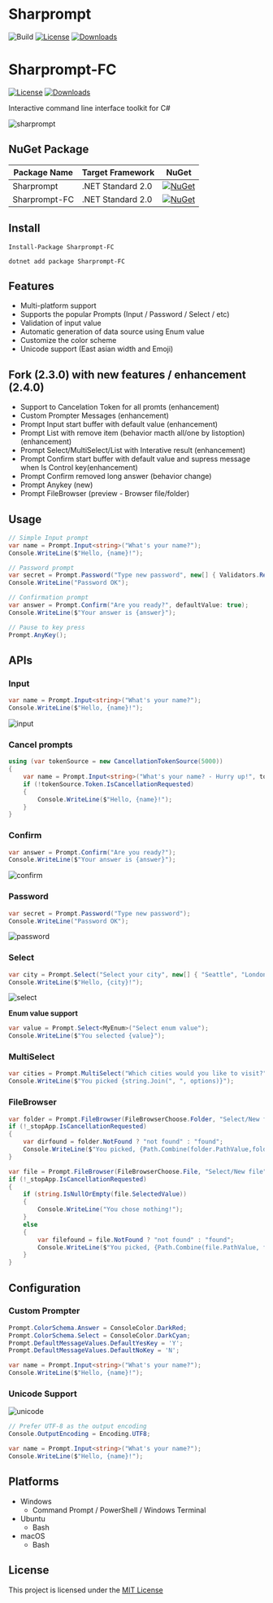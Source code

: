 # Sharprompt

![Build](https://github.com/shibayan/Sharprompt/workflows/Build/badge.svg)
[![License](https://img.shields.io/github/license/shibayan/Sharprompt)](https://github.com/shibayan/Sharprompt/blob/master/LICENSE)
[![Downloads](https://img.shields.io/nuget/dt/Sharprompt)](https://www.nuget.org/packages/Sharprompt-FC/)

# Sharprompt-FC

[![License](https://img.shields.io/github/license/FRACerqueira/Sharprompt)](https://github.com/FRACerqueira/Sharprompt/blob/master/LICENSE)
[![Downloads](https://img.shields.io/nuget/dt/Sharprompt-FC)](https://www.nuget.org/packages/Sharprompt-FC/)

Interactive command line interface toolkit for C#

![sharprompt](https://user-images.githubusercontent.com/1356444/62227794-87506e00-b3f7-11e9-84ae-06c9a900448b.gif)

## NuGet Package
Package Name | Target Framework | NuGet
---|---|---
Sharprompt    | .NET Standard 2.0 | [![NuGet](https://img.shields.io/nuget/v/Sharprompt)](https://www.nuget.org/packages/Sharprompt/)
Sharprompt-FC | .NET Standard 2.0 | [![NuGet](https://img.shields.io/nuget/v/Sharprompt-FC)](https://www.nuget.org/packages/Sharprompt-FC/)

## Install

```
Install-Package Sharprompt-FC
```

```
dotnet add package Sharprompt-FC
```

## Features 

- Multi-platform support
- Supports the popular Prompts (Input / Password / Select / etc)
- Validation of input value
- Automatic generation of data source using Enum value
- Customize the color scheme
- Unicode support (East asian width and Emoji)

## Fork (2.3.0) with new features / enhancement  (2.4.0)

- Support to Cancelation Token for all promts (enhancement)
- Custom Prompter Messages (enhancement)
- Prompt Input start buffer with default value (enhancement)
- Prompt List with remove item (behavior macth all/one by listoption) (enhancement)
- Prompt Select/MultiSelect/List with Interative result (enhancement)
- Prompt Confirm start buffer with default value and supress message when Is Control key(enhancement)
- Prompt Confirm removed long answer (behavior change) 
- Prompt Anykey (new) 
- Prompt FileBrowser (preview - Browser file/folder) 

## Usage

```csharp
// Simple Input prompt
var name = Prompt.Input<string>("What's your name?");
Console.WriteLine($"Hello, {name}!");

// Password prompt
var secret = Prompt.Password("Type new password", new[] { Validators.Required(), Validators.MinLength(8) });
Console.WriteLine("Password OK");

// Confirmation prompt
var answer = Prompt.Confirm("Are you ready?", defaultValue: true);
Console.WriteLine($"Your answer is {answer}");

// Pause to key press
Prompt.AnyKey();
```

## APIs

### Input

```csharp
var name = Prompt.Input<string>("What's your name?");
Console.WriteLine($"Hello, {name}!");
```

![input](https://user-images.githubusercontent.com/1356444/62228275-50c72300-b3f8-11e9-8d51-63892e8eeaaa.gif)

### Cancel prompts
```csharp
using (var tokenSource = new CancellationTokenSource(5000))
{
    var name = Prompt.Input<string>("What's your name? - Hurry up!", tokenSource.Token);
    if (!tokenSource.Token.IsCancellationRequested)
    {
        Console.WriteLine($"Hello, {name}!");
    }
}
```

### Confirm

```csharp
var answer = Prompt.Confirm("Are you ready?");
Console.WriteLine($"Your answer is {answer}");
```

![confirm](https://user-images.githubusercontent.com/1356444/62229064-e0210600-b3f9-11e9-8c52-b9c9257811c0.gif)

### Password

```csharp
var secret = Prompt.Password("Type new password");
Console.WriteLine("Password OK");
```

![password](https://user-images.githubusercontent.com/1356444/62228952-9fc18800-b3f9-11e9-98ea-3aa52ee84e93.gif)

### Select

```csharp
var city = Prompt.Select("Select your city", new[] { "Seattle", "London", "Tokyo" });
Console.WriteLine($"Hello, {city}!");
```

![select](https://user-images.githubusercontent.com/1356444/62228719-2de93e80-b3f9-11e9-8be5-f19e6ef58aeb.gif)

**Enum value support**

```csharp
var value = Prompt.Select<MyEnum>("Select enum value");
Console.WriteLine($"You selected {value}");
```

### MultiSelect

```csharp
var cities = Prompt.MultiSelect("Which cities would you like to visit?", new[] { "Seattle", "London", "Tokyo", "New York", "Singapore", "Shanghai" }, pageSize: 3);
Console.WriteLine($"You picked {string.Join(", ", options)}");
```

### FileBrowser

```csharp
var folder = Prompt.FileBrowser(FileBrowserChoose.Folder, "Select/New folder", _stopApp, pageSize: 5, promptCurrentPath: false);
if (!_stopApp.IsCancellationRequested)
{
    var dirfound = folder.NotFound ? "not found" : "found";
    Console.WriteLine($"You picked, {Path.Combine(folder.PathValue,folder.SelectedValue)} and {dirfound}");
}

var file = Prompt.FileBrowser(FileBrowserChoose.File, "Select/New file", _stopApp, pageSize: 10);
if (!_stopApp.IsCancellationRequested)
{
    if (string.IsNullOrEmpty(file.SelectedValue))
    {
        Console.WriteLine("You chose nothing!");
    }
    else
    {
        var filefound = file.NotFound ? "not found" : "found";
        Console.WriteLine($"You picked, {Path.Combine(file.PathValue, file.SelectedValue)} and {filefound}");
    }
}

```



## Configuration

### Custom Prompter

```csharp
Prompt.ColorSchema.Answer = ConsoleColor.DarkRed;
Prompt.ColorSchema.Select = ConsoleColor.DarkCyan;
Prompt.DefaultMessageValues.DefaultYesKey = 'Y';
Prompt.DefaultMessageValues.DefaultNoKey = 'N';

var name = Prompt.Input<string>("What's your name?");
Console.WriteLine($"Hello, {name}!");
```

### Unicode Support

![unicode](https://user-images.githubusercontent.com/1356444/89803983-86a3f900-db6e-11ea-8fc8-5b6f9ef5644f.gif)

```csharp
// Prefer UTF-8 as the output encoding
Console.OutputEncoding = Encoding.UTF8;

var name = Prompt.Input<string>("What's your name?");
Console.WriteLine($"Hello, {name}!");
```

## Platforms

- Windows
  - Command Prompt / PowerShell / Windows Terminal
- Ubuntu
  - Bash
- macOS
  - Bash

## License

This project is licensed under the [MIT License](https://github.com/shibayan/Sharprompt/blob/master/LICENSE)
